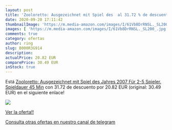 ```yaml
---
layout: post
title: 'Zooloretto: Ausgezeichnet mit Spiel des  al 31.72 % de descuento'
date: 2020-09-20 17:11:42
thumbnailImage: 'https://m.media-amazon.com/images/I/61Vb8DrRNSL._SL200_.jpg'
images: [ 'https://m.media-amazon.com/images/I/61Vb8DrRNSL._SL200_.jpg' ]
comments: true
category: ofertas
author: ring
slug: B000R3G914
description:
actualPrice: 20.82 EUR
comparePrice: 30.49 EUR
inStock: true
---
```


Está [Zooloretto: Ausgezeichnet mit Spiel des Jahres 2007 Für 2-5 Spieler. Spieldauer 45 Min](https://www.amazon.com/dp/B000R3G914/?tag=redken08-20) con 31.72 de descuento por 20.82 EUR (original: 30.49 EUR) en el siguiente enlace!

[![](https://m.media-amazon.com/images/I/61Vb8DrRNSL._SL200_.jpg)](https://www.amazon.com/dp/B000R3G914/?tag=redken08-20)

[Ver la oferta!!](https://www.amazon.com/dp/B000R3G914/?tag=redken08-20)

[Consulta otras ofertas en nuestro canal de telegram](https://t.me/s/ofertas25)
